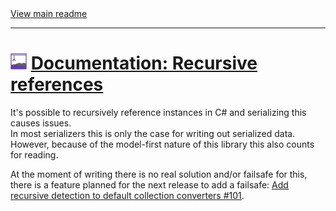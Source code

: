 [//]: # (Header)

<a href="https://github.com/Marvin-Brouwer/FluentSerializer#readme">
	View main readme
</a><hr/>
<h1>
	<img alt="icon" width="26" height="26"
		src="/docs/logo/Logo.default.optimized.svg" />
	<a href="/docs/help/advanced-concepts/Recursive-references.md#readme">
		Documentation: Recursive references
	</a>
</h1>

[//]: # (Body)

It's possible to recursively reference instances in C# and serializing this causes issues.  
In most serializers this is only the case for writing out serialized data. However, because of the model-first nature of this library this also counts for reading.  
  
At the moment of writing there is no real solution and/or failsafe for this, there is a feature planned for the next release to add a failsafe: [Add recursive detection to default collection converters #101](https://github.com/Marvin-Brouwer/FluentSerializer/issues/101).  
